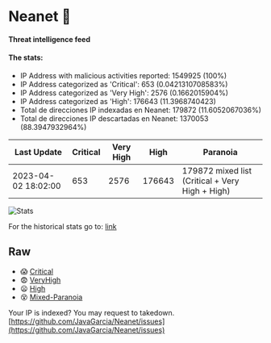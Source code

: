 # Neanet :hocho:
#### Threat intelligence feed
#### The stats:

- IP Address with malicious activities reported: 1549925 (100%)
- IP Address categorized as 'Critical':  653 (0.0421310708583%)
- IP Address categorized as 'Very High':  2576 (0.1662015904%)
- IP Address categorized as 'High':  176643 (11.3968740423)
- Total de direcciones IP indexadas en Neanet:  179872 (11.6052067036%)
- Total de direcciones IP descartadas en Neanet:  1370053 (88.3947932964%)

| Last Update | Critical | Very High | High | Paranoia |
| --- | --- | --- | --- | --- |
| 2023-04-02 18:02:00 | 653 | 2576 | 176643 | 179872 mixed list (Critical + Very High + High)|

![Stats](https://docs.google.com/spreadsheets/d/e/2PACX-1vSnaNMIXVabIpDJjufMlzH7poXnshF3mgd8Is1g9ytUEzVsP5my4Trn8f-xkoLLQ38xpL3HtmUexLo6/pubchart?oid=501124687&format=image)

For the historical stats go to: [link](/stats.csv)
## Raw
- :scream: [Critical](https://raw.githubusercontent.com/JavaGarcia/Neanet/master/blacklists/neanet_critical.txt)
- :fearful: [VeryHigh](https://raw.githubusercontent.com/JavaGarcia/Neanet/master/blacklists/neanet_veryHigh.txtt)
- :frowning: [High](https://raw.githubusercontent.com/JavaGarcia/Neanet/master/blacklists/neanet_high.txt)
- :dizzy_face: [Mixed-Paranoia](https://raw.githubusercontent.com/JavaGarcia/Neanet/master/blacklists/neanet_all.txt)


Your IP is indexed? You may request to takedown. [https://github.com/JavaGarcia/Neanet/issues](https://github.com/JavaGarcia/Neanet/issues)


































































































































































































































































































































































































































































































































































































































































































































































































































































































































































































































































































































































































































































































































































































































































































































































































































































































































































































































































































































































































































































































































































































































































































































































































































































































































































































































































































































































































































































































































































































































































































































































































































































































































































































































































































































































































































































































































































































































































































































































































































































































































































































































































































































































































































































































































































































































































































































































































































































































































































































































































































































































































































































































































































































































































































































































































































































































































































































































































































































































































































































































































































































































































































































































































































































































































































































































































































































































































































































































































































































































































































































































































































































































































































































































































































































































































































































































































































































































































































































































































































































































































































































































































































































































































































































































































































































































































































































































































































































































































































































































































































































































































































































































































































































































































































































































































































































































































































































































































































































































































































































































































































































































































































































































































































































































































